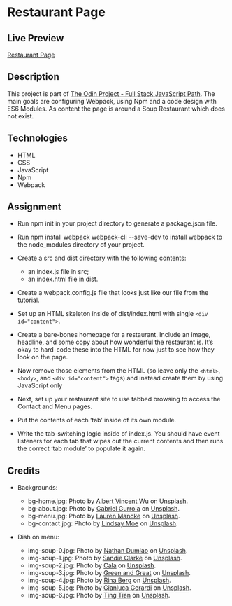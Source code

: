 # Restaurant Page

## Live Preview

[Restaurant Page](https://dak79.github.io/odin-restaurant-page/)

## Description

This project is part of [The Odin Project - Full Stack JavaScript Path](https://www.theodinproject.com/lessons/node-path-javascript-restaurant-page). The main goals are configuring Webpack, using Npm and a code design with ES6 Modules.
As content the page is around a Soup Restaurant which does not exist.

## Technologies

- HTML
- CSS
- JavaScript
- Npm
- Webpack

## Assignment

- Run npm init in your project directory to generate a package.json file.

- Run npm install webpack webpack-cli --save-dev to install webpack to the node_modules directory of your project.

- Create a src and dist directory with the following contents:

  - an index.js file in src;
  - an index.html file in dist.

- Create a webpack.config.js file that looks just like our file from the tutorial.

- Set up an HTML skeleton inside of dist/index.html with single `<div id="content">`.

- Create a bare-bones homepage for a restaurant. Include an image, headline, and some copy about how wonderful the restaurant is. It’s okay to hard-code these into the HTML for now just to see how they look on the page.

- Now remove those elements from the HTML (so leave only the `<html>`, `<body>`, and `<div id="content">` tags) and instead create them by using JavaScript only

- Next, set up your restaurant site to use tabbed browsing to access the Contact and Menu pages.

- Put the contents of each ‘tab’ inside of its own module.

- Write the tab-switching logic inside of index.js. You should have event listeners for each tab that wipes out the current contents and then runs the correct ‘tab module’ to populate it again.

## Credits

- Backgrounds:

  - bg-home.jpg: Photo by [Albert Vincent Wu](https://unsplash.com/@albertvincentwu?utm_source=unsplash&utm_medium=referral&utm_content=creditCopyText) on [Unsplash](https://unsplash.com/s/photos/garlic?utm_source=unsplash&utm_medium=referral&utm_content=creditCopyText).
  - bg-about.jpg: Photo by [Gabriel Gurrola](https://unsplash.com/@gabrielgurrola?utm_source=unsplash&utm_medium=referral&utm_content=creditCopyText) on [Unsplash](https://unsplash.com/s/photos/healty-food?utm_source=unsplash&utm_medium=referral&utm_content=creditCopyText).
  - bg-menu.jpg: Photo by [Lauren Mancke](https://unsplash.com/@laurenmancke?utm_source=unsplash&utm_medium=referral&utm_content=creditCopyText) on [Unsplash](https://unsplash.com/s/photos/healty-food?utm_source=unsplash&utm_medium=referral&utm_content=creditCopyText).
  - bg-contact.jpg: Photo by [Lindsay Moe](https://unsplash.com/@lindsaymoe?utm_source=unsplash&utm_medium=referral&utm_content=creditCopyText) on [Unsplash](https://unsplash.com/s/photos/healty-food?utm_source=unsplash&utm_medium=referral&utm_content=creditCopyText).

- Dish on menu:
  - img-soup-0.jpg: Photo by [Nathan Dumlao](https://unsplash.com/ja/@nate_dumlao?utm_source=unsplash&utm_medium=referral&utm_content=creditCopyText) on [Unsplash](https://unsplash.com/s/photos/tomato-soup?utm_source=unsplash&utm_medium=referral&utm_content=creditCopyText).
  - img-soup-1.jpg: Photo by [Sandie Clarke](https://unsplash.com/@honeypoppet?utm_source=unsplash&utm_medium=referral&utm_content=creditCopyText) on [Unsplash](https://unsplash.com/s/photos/carrots-soup?utm_source=unsplash&utm_medium=referral&utm_content=creditCopyText).
  - img-soup-2.jpg: Photo by [Cala](https://unsplash.com/@calajay?utm_source=unsplash&utm_medium=referral&utm_content=creditCopyText) on [Unsplash](https://unsplash.com/s/photos/pumpkin-soup?utm_source=unsplash&utm_medium=referral&utm_content=creditCopyText).
  - img-soup-3.jpg: Photo by [Green and Great](https://unsplash.com/@greenandgreatfood?utm_source=unsplash&utm_medium=referral&utm_content=creditCopyText) on [Unsplash](https://unsplash.com/s/photos/lentil-soup?utm_source=unsplash&utm_medium=referral&utm_content=creditCopyText).
  - img-soup-4.jpg: Photo by [Rina Berg](https://unsplash.com/@rinaberg?utm_source=unsplash&utm_medium=referral&utm_content=creditCopyText) on [Unsplash](https://unsplash.com/s/photos/mashroom-soup?utm_source=unsplash&utm_medium=referral&utm_content=creditCopyText).
  - img-soup-5.jpg: Photo by [Gianluca Gerardi](https://unsplash.com/@foodography?utm_source=unsplash&utm_medium=referral&utm_content=creditCopyText) on [Unsplash](https://unsplash.com/s/photos/vegetable-soup?utm_source=unsplash&utm_medium=referral&utm_content=creditCopyText).
  - img-soup-6.jpg: Photo by [Ting Tian](https://unsplash.com/@steven__chan?utm_source=unsplash&utm_medium=referral&utm_content=creditCopyText) on [Unsplash](https://unsplash.com/s/photos/zucchini-soup?utm_source=unsplash&utm_medium=referral&utm_content=creditCopyText).
